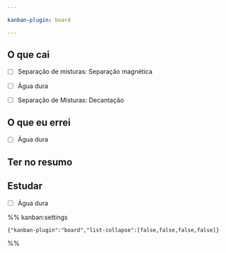 ```yaml
---

kanban-plugin: board

---
```


## O que cai

- [ ] Separação de misturas: Separação magnética
- [ ] Água dura
- [ ] Separação de Misturas: Decantação


## O que eu errei

- [ ] Água dura


## Ter no resumo



## Estudar

- [ ] Água dura




%% kanban:settings
```
{"kanban-plugin":"board","list-collapse":[false,false,false,false]}
```
%%